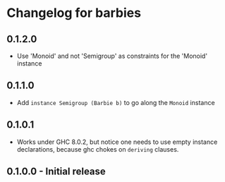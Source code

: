 # Changelog for barbies

## 0.1.2.0
  - Use 'Monoid' and not 'Semigroup' as constraints for the 'Monoid' instance

## 0.1.1.0
  - Add `instance Semigroup (Barbie b)` to go along the `Monoid` instance

## 0.1.0.1
  - Works under GHC 8.0.2, but notice one needs to use empty instance
    declarations, because ghc chokes on `deriving` clauses.


## 0.1.0.0 - Initial release
